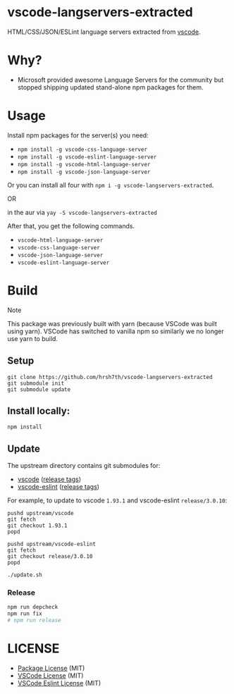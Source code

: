 # vscode-langservers-extracted

HTML/CSS/JSON/ESLint language servers extracted from [vscode](https://github.com/Microsoft/vscode).

# Why?

- Microsoft provided awesome Language Servers for the community but stopped shipping updated stand-alone npm packages for them.

# Usage

Install npm packages for the server(s) you need:

- `npm install -g vscode-css-language-server`
- `npm install -g vscode-eslint-language-server`
- `npm install -g vscode-html-language-server`
- `npm install -g vscode-json-language-server`

Or you can install all four with `npm i -g vscode-langservers-extracted`.

OR

in the aur via `yay -S vscode-langservers-extracted`

After that, you get the following commands.

- `vscode-html-language-server`
- `vscode-css-language-server`
- `vscode-json-language-server`
- `vscode-eslint-language-server`


# Build

> [!NOTE]
> This package was previously built with yarn (because VSCode was built using yarn).
> VSCode has switched to vanilla npm so similarly we no longer use yarn to build.

## Setup

```
git clone https://github.com/hrsh7th/vscode-langservers-extracted
git submodule init
git submodule update
```

## Install locally:

```
npm install
```

## Update

The upstream directory contains git submodules for:

- [vscode](https://github.com/microsoft/vscode) ([release tags](https://github.com/microsoft/vscode/tags))
- [vscode-eslint](https://github.com/microsoft/vscode-eslint/) ([release tags](https://github.com/microsoft/vscode-eslint/tags))

For example, to update to vscode `1.93.1` and vscode-eslint `release/3.0.10`:

```
pushd upstream/vscode
git fetch
git checkout 1.93.1
popd

pushd upstream/vscode-eslint
git fetch
git checkout release/3.0.10
popd

./update.sh
```

### Release

```bash
npm run depcheck
npm run fix
# npm run release
```

# LICENSE

- [Package License](./LICENSE) (MIT)
- [VSCode License](https://github.com/microsoft/vscode/blob/main/LICENSE.txt) (MIT)
- [VSCode Eslint License](https://github.com/microsoft/vscode-eslint/blob/master/License.txt) (MIT)
